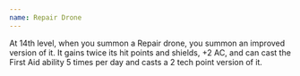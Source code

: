 ```yaml
---
name: Repair Drone
---
```

At 14th level, when you summon a Repair drone, you summon an improved version of it. It gains twice its hit points
and shields, +2 AC, and can cast the First Aid ability 5 times per day and casts a 2 tech point version of it.
